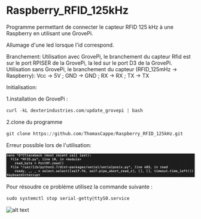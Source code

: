 # Raspberry_RFID_125kHz
Programme permettant de connecter le capteur RFID 125 kHz à une Raspberry en utilisant une GrovePi.  

Allumage d'une led lorsque l'id correspond.

Branchement:
Utilisation avec GrovePi, le branchement du capteur Rfid est sur le port RPISER de la GrovePi, la led sur le port D3 de la GrovePi.
Utilisation sans GrovePi, le branchement du capteur (RFID_125mHz -> Raspberry): Vcc -> 5V ; GND -> GND ; RX -> RX ; TX -> TX


Initialisation:

1.installation de GrovePi : 
```python
curl -kL dexterindustries.com/update_grovepi | bash 
```
2.clone du programme 
```python
git clone https://github.com/ThomasCappe/Raspberry_RFID_125kHz.git
```

Erreur possible lors de l'utilisation:

![alt text](https://github.com/ThomasCappe/Raspberry_RFID_125kHz/blob/9f252e324406910a58d6b7846abd2699ed609ae1/image_error1.jpg?raw=true)

Pour résoudre ce probléme utilisez la commande suivante : 
```python
sudo systemctl stop serial-getty@ttyS0.service
```
![alt text](https://github.com/ThomasCappe/Raspberry_RFID_125kHz/blob/7744bbae006db7484f188b4d730c773c4ac9c4aa/Montage.jpg?raw=true)
